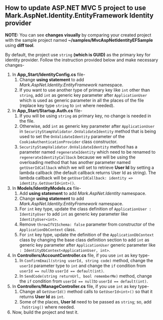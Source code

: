 ## How to update ASP.NET MVC 5 project to use Mark.AspNet.Identity.EntityFramework Identity provider

**NOTE:** You can see **changes visually** by comparing your created project with the sample project named **~/samples/MvcAspNetIdentityEFSample** using **diff tool**.

By default, the project use `string` **(which is GUID)** as the primary key for identity provider. Follow the instruction provided below and make necessary changes-

1. In **App\_Start/IdentityConfig.cs** file-
    1. Change **using statement** to add *Mark.AspNet.Identity.EntityFramework* namespace.
    2. If you want to use another type of primary key like `int` other than `string`, add `int` as generic key parameter  after `ApplicationUser` which is used as generic parameter in all the places of the file (replace key type `string` to `int` where needed).
2. In **App\_Start/Startup.Auth.cs** file-
    1. If you will be using `string` as primary key, no change is needed in the file. 
    2. Otherwise, add `int` as generic key parameter  after `ApplicationUser` in `SecurityStampValidator.OnValidateIdentity` method that is being used to set the  `OnValidateIdentity` parameter of the `CookieAuthenticationProvider` class constructor.
    3. `SecurityStampValidator.OnValidateIdentity` method has a parameter named `regenerateIdentity` which need to be renamed to `regenerateIdentityCallback` because we will be using the overloading method that has another parameter named `getUserIdCallback` which we will set to retrieve **User Id** by setting a lambda callback (the default callback returns User Id as string). The lambda callback will be `getUserIdCallback: identity => identity.GetUserId<int>()`.
3. In **Models/IdentityModels.cs** file-
    1. Add **using statement** to add *Mark.AspNet.Identity* namespace.
    2. Change **using statement** to add *Mark.AspNet.Identity.EntityFramework* namespace.
    3. For `int` key type, update the class definition of `ApplicationUser : IdentityUser` to add `int` as generic key parameter like  `IdentityUser<int>`.
    4. Remove `throwIfV1Schema: false` parameter from constructor of the `ApplicationDbContext` class.
    5. For `int` key type, update the definition of the `ApplicationDbContext` class by  changing the base class definition section to add `int` as generic key parameter after `ApplicationUser` generic parameter like `: IdentityDbContext<ApplicationUser, int>`.
4. In **Controllers/AccountController.cs** file, if you use `int` as key type-
    1. In `ConfirmEmail(string userId, string code)` method, change the `userId` parameter type to `int` and change the `if` condition from `userId == null`to `userId == default(int)`.
    2. In `SendCode(string returnUrl, bool rememberMe)` method, change the `if` condition from `userId == null`to `userId == default(int)`.
5. In **Controllers/ManageController.cs** file, if you use `int` as key type-
    1. Change all `GetUserId()` method calls to `GetUserId<int>()` so that it returns **User Id** as `int`.
    2. Some of the places, **User Id** need to be passed as `string`; so, add `.ToString()` where needed.
6. Now, build the project and test it.
